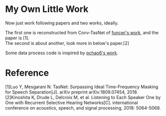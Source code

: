 # My Own Little Work
Now just work following papers and two works, ideally.

The first one is reconstructed from Conv-TasNet of [funcwj's work](https://github.com/funcwj/conv-tasnet), and the paper is [1].  
The second is about another, look more in below's paper.[2]

Some data process code is inspired by [pchao6's work](https://github.com/pchao6/LSTM_PIT_Speech_Separation).

# Reference
[1]Luo Y, Mesgarani N. TasNet: Surpassing Ideal Time-Frequency Masking for Speech Separation[J]. arXiv preprint arXiv:1809.07454, 2018.  
[2]Kinoshita K, Drude L, Delcroix M, et al. Listening to Each Speaker One by One with Recurrent Selective Hearing Networks[C]. international conference on acoustics, speech, and signal processing, 2018: 5064-5068.

